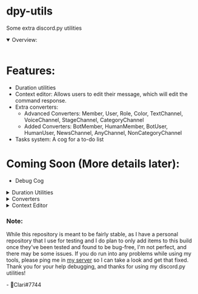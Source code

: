 # dpy-utils
Some extra discord.py utilities

<details open>
<summary>Overview:</summary><br>

# Features:
* Duration utilities
* Context editor: Allows users to edit their message, which will edit the command response.
* Extra converters: 
  * Advanced Converters: Member, User, Role, Color, TextChannel, VoiceChannel, StageChannel, CategoryChannel
  * Added Converters: BotMember, HumanMember, BotUser, HumanUser, NewsChannel, AnyChannel, NonCategoryChannel
* Tasks system: A cog for a to-do list

# Coming Soon (More details later):
* Debug Cog
</details>

<details>
<summary>Duration Utilities</summary><br>

# Utilities:
* `duration.DurationParser`: A converter that converts input from `1y1w1d1h1m1s` format to seconds.
* `duration.parse`: Accepts seconds or `datetime.timedelta`, and changes it to a `collections.namedtuple` with each unit in it individually (`duration.ParsedDuration(years=1, weeks=1, days=1, hours=1, minutes=1, seconds=1)`)
* `duration.strfdur`: Accepts seconds, `datetime.timedelta`, or `duration.ParsedDuration` and converts it to a human-readable string.
  - Example: `10000 seconds` -> `2 hours, 46 minutes, and 40 seconds`

# Usage:
To use the utilities provided in this module, just import `DPyUtils.duration`
</details>

<details>
<summary>Converters</summary><br>


</details>

<details>
<summary>Context Editor</summary><br>


</details>



### Note:
While this repository is meant to be fairly stable, as I have a personal repository that I use for testing and I do plan to only add items to this build once they've been tested and found to be bug-free, I'm not perfect, and there may be some issues. If you do run into any problems while using my tools, please ping me in [my server](https://discord.gg/EQkDnBS) so I can take a look and get that fixed. 
Thank you for your help debugging, and thanks for using my discord.py utilities!

\- 💜Clari#7744
